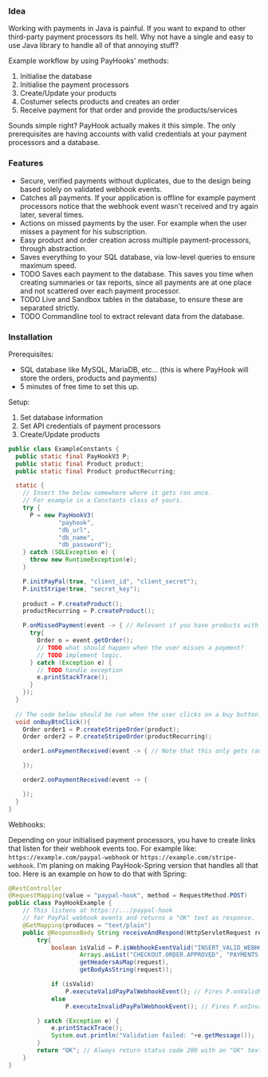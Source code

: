 ### Idea

Working with payments in Java is painful. If you want to expand to other
third-party payment processors its hell. Why not have a single and easy to use Java library
to handle all of that annoying stuff? 

Example workflow by using PayHooks' methods:
1. Initialise the database
2. Initialise the payment processors
3. Create/Update your products
4. Costumer selects products and creates an order
5. Receive payment for that order and provide the products/services

Sounds simple right? PayHook actually makes it this simple. The only prerequisites
are having accounts with valid credentials at your payment processors and a database.

### Features

- Secure, verified payments without duplicates, due to the design being based solely on validated webhook events.
- Catches all payments. If your application is offline for example 
payment processors notice that the webhook event wasn't received 
and try again later, several times.
- Actions on missed payments by the user. For example when the user misses a payment for his subscription.
- Easy product and order creation across multiple payment-processors, through abstraction.
- Saves everything to your SQL database, via low-level queries to ensure maximum speed.
- TODO Saves each payment to the database. This saves you time when creating summaries or tax reports, 
since all payments are at one place and not scattered over each payment processor.
- TODO Live and Sandbox tables in the database, to ensure these are separated strictly.
- TODO Commandline tool to extract relevant data from the database.

### Installation

Prerequisites:
- SQL database like MySQL, MariaDB, etc... (this is where PayHook will store the orders, products and payments)
- 5 minutes of free time to set this up.

Setup:
1. Set database information
2. Set API credentials of payment processors
3. Create/Update products

```java
public class ExampleConstants {
  public static final PayHookV3 P;
  public static final Product product;
  public static final Product productRecurring;

  static {
    // Insert the below somewhere where it gets ran once.
    // For example in a Constants class of yours.
    try {
      P = new PayHookV3(
              "payhook",
              "db_url",
              "db_name",
              "db_password");
    } catch (SQLException e) {
      throw new RuntimeException(e);
    }

    P.initPayPal(true, "client_id", "client_secret");
    P.initStripe(true, "secret_key");
    
    product = P.createProduct();
    productRecurring = P.createProduct();

    P.onMissedPayment(event -> { // Relevant if you have products with recurring payments (like subscriptions)
      try{
        Order o = event.getOrder();
        // TODO what should happen when the user misses a payment?
        // TODO implement logic.
      } catch (Exception e) {
        // TODO handle exception
        e.printStackTrace();
      }
    });
  }
  
  // The code below should be run when the user clicks on a buy button.
  void onBuyBtnClick(){
    Order order1 = P.createStripeOrder(product);
    Order order2 = P.createStripeOrder(productRecurring);

    order1.onPaymentReceived(event -> { // Note that this only gets ran once

    });

    order2.onPaymentReceived(event -> {

    });
  }
}
```
Webhooks:

Depending on your initialised payment processors, you have to
create links that listen for their webhook events too. For example like:
`https://example.com/paypal-webhook` or `https://example.com/stripe-webhook`.
I'm planing on making PayHook-Spring version that handles all that too.
Here is an example on how to do that with Spring:
```java
@RestController
@RequestMapping(value = "paypal-hook", method = RequestMethod.POST)
public class PayHookExample {
    // This listens at https://.../paypal-hook
    // for PayPal webhook events and returns a "OK" text as response.
    @GetMapping(produces = "text/plain")
    public @ResponseBody String receiveAndRespond(HttpServletRequest request) {
        try{
            boolean isValid = P.isWebhookEventValid("INSERT_VALID_WEBHOOK_ID", // Get it from here: https://developer.paypal.com/developer/applications/
                    Arrays.asList("CHECKOUT.ORDER.APPROVED", "PAYMENTS.PAYMENT.CREATED"), // Insert your valid event types/names here. Full list of all event types/names here: https://developer.paypal.com/docs/api-basics/notifications/webhooks/event-names
                    getHeadersAsMap(request),
                    getBodyAsString(request));

            if (isValid) 
                P.executeValidPayPalWebhookEvent(); // Fires P.onValidPayPalWebhookEvent();
            else
                P.executeInvalidPayPalWebhookEvent(); // Fires P.onInvalidPayPalWebhookEvent();

        } catch (Exception e) {
            e.printStackTrace();
            System.out.println("Validation failed: "+e.getMessage());
        }
        return "OK"; // Always return status code 200 with an "OK" text no matter what the result to annoy attackers.
    }
}
```